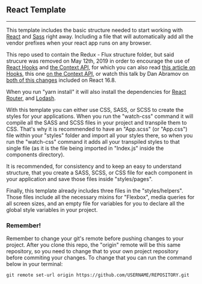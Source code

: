 ## React Template 

---

This template includes the basic structure needed to start working with [React](https://reactjs.org/) and [Sass](http://sass-lang.com/) right away. Including a file that will automatically add all the vendor prefixes when your react app runs on any browser. 

This repo used to contain the Redux - Flux structure folder, but said strucure was removed on May 12th, 2019 in order to encourage the use of [React Hooks](https://reactjs.org/docs/hooks-overview.html#state-hook) and [the Context API](https://reactjs.org/docs/context.html), for which you can also read [this article on Hooks](https://scotch.io/tutorials/getting-started-with-react-hooks), this one [on the Context API](https://scotch.io/tutorials/get-to-know-reacts-new-context-api), or watch this talk by Dan Abramov on [both of this changes](https://www.youtube.com/watch?v=dpw9EHDh2bM) included on React 16.8.

When you run "yarn install" it will also install the dependencies for [React Router](https://reacttraining.com/react-router/web/guides/philosophy), and [Lodash](https://lodash.com/).

With this template you can either use CSS, SASS, or SCSS to create the styles for your applications. When you run the "watch-css" command it will compile all the SASS and SCSS files in your project and transpile them to CSS. That's why it is recommended to have an "App.scss" (or "App.css") file within your "styles" folder and import all your styles there, so when you run the "watch-css" command it adds all your transpiled styles to that single file (as it is the file being imported in "Index.js" inside the components directory).

It is recommended, for consistency and to keep an easy to understand structure, that you create a SASS, SCSS, or CSS file for each component in your application and save those files inside "styles/pages".

Finally, this template already includes three files in the "styles/helpers". Those files include all the necessary mixins for "Flexbox", media queries for all screen sizes, and an empty file for variables for you to declare all the global style variables in your project.

### Remember!

Remember to change your git's remote before pushing changes to your project. After you clone this repo, the "origin" remote will be this same repository, so you need to change that to your own project repository before commiting your changes. To change that you can run the command below in your terminal:

```
git remote set-url origin https://github.com/USERNAME/REPOSITORY.git
```